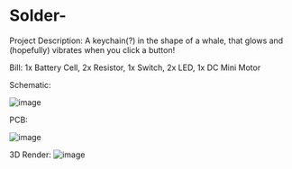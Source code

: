 # Solder-

Project Description: A keychain(?) in the shape of a whale, that glows and (hopefully) vibrates when you click a button!

Bill: 
1x Battery Cell, 
2x Resistor, 
1x Switch, 
2x LED, 
1x DC Mini Motor

Schematic:

![image](https://github.com/user-attachments/assets/1bcb8be2-1be9-4a22-9e40-a7d4df74b7e5)


PCB:

![image](https://github.com/user-attachments/assets/3db1d136-ad76-4e63-baca-5360df855a62)


3D Render:
![image](https://github.com/user-attachments/assets/2523d761-87bb-4f9b-81f5-ab5b1f9a6406)




